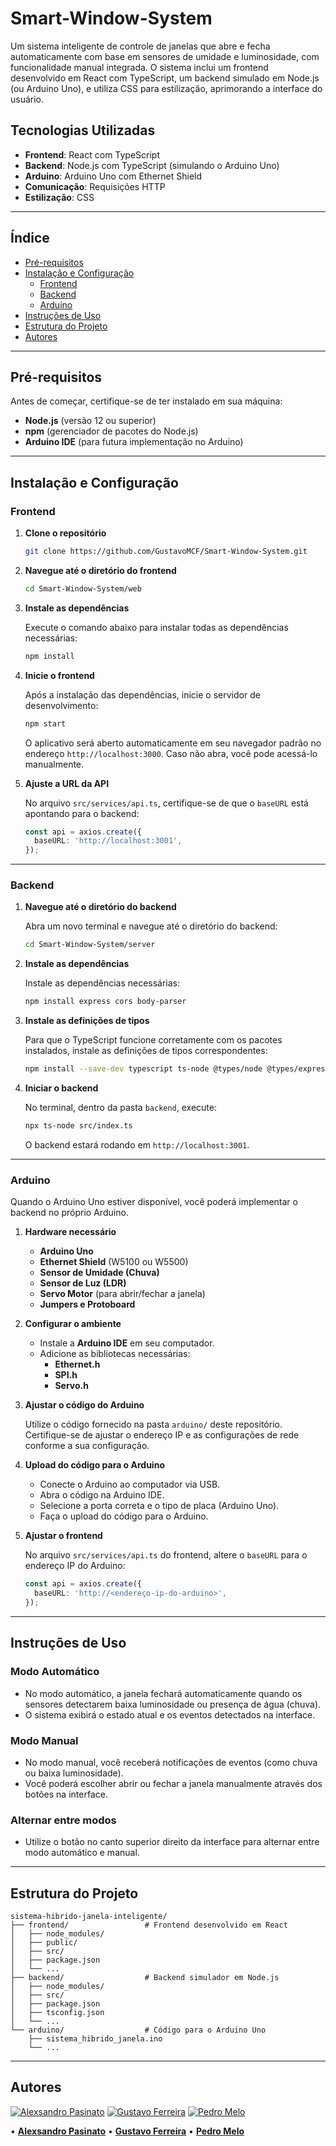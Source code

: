 # Smart-Window-System

Um sistema inteligente de controle de janelas que abre e fecha automaticamente com base em sensores de umidade e luminosidade, com funcionalidade manual integrada. O sistema inclui um frontend desenvolvido em React com TypeScript, um backend simulado em Node.js (ou Arduino Uno), e utiliza CSS para estilização, aprimorando a interface do usuário.

## Tecnologias Utilizadas

- **Frontend**: React com TypeScript
- **Backend**: Node.js com TypeScript (simulando o Arduino Uno)
- **Arduino**: Arduino Uno com Ethernet Shield
- **Comunicação**: Requisições HTTP
- **Estilização**: CSS

---

## Índice

- [Pré-requisitos](#pré-requisitos)
- [Instalação e Configuração](#instalação-e-configuração)
  - [Frontend](#frontend)
  - [Backend](#backend)
  - [Arduino](#arduino)
- [Instruções de Uso](#instruções-de-uso)
- [Estrutura do Projeto](#estrutura-do-projeto)
- [Autores](#autores)

---

## Pré-requisitos

Antes de começar, certifique-se de ter instalado em sua máquina:

- **Node.js** (versão 12 ou superior)
- **npm** (gerenciador de pacotes do Node.js)
- **Arduino IDE** (para futura implementação no Arduino)

---

## Instalação e Configuração

### Frontend

1. **Clone o repositório**

   ```bash
   git clone https://github.com/GustavoMCF/Smart-Window-System.git
   ```

2. **Navegue até o diretório do frontend**

   ```bash
   cd Smart-Window-System/web
   ```

3. **Instale as dependências**

   Execute o comando abaixo para instalar todas as dependências necessárias:

   ```bash
   npm install
   ```

4. **Inicie o frontend**

   Após a instalação das dependências, inicie o servidor de desenvolvimento:

   ```bash
   npm start
   ```

   O aplicativo será aberto automaticamente em seu navegador padrão no endereço `http://localhost:3000`. Caso não abra, você pode acessá-lo manualmente.

5. **Ajuste a URL da API**

   No arquivo `src/services/api.ts`, certifique-se de que o `baseURL` está apontando para o backend:

   ```typescript
   const api = axios.create({
     baseURL: 'http://localhost:3001',
   });
   ```

---

### Backend

1. **Navegue até o diretório do backend**

   Abra um novo terminal e navegue até o diretório do backend:

   ```bash
   cd Smart-Window-System/server
   ```

2. **Instale as dependências**

   Instale as dependências necessárias:

   ```bash
   npm install express cors body-parser
   ```

3. **Instale as definições de tipos**

   Para que o TypeScript funcione corretamente com os pacotes instalados, instale as definições de tipos correspondentes:

   ```bash
   npm install --save-dev typescript ts-node @types/node @types/express @types/cors @types/body-parser
   ```

4. **Iniciar o backend**

   No terminal, dentro da pasta `backend`, execute:

   ```bash
   npx ts-node src/index.ts
   ```

   O backend estará rodando em `http://localhost:3001`.

---

### Arduino

Quando o Arduino Uno estiver disponível, você poderá implementar o backend no próprio Arduino.

1. **Hardware necessário**

   - **Arduino Uno**
   - **Ethernet Shield** (W5100 ou W5500)
   - **Sensor de Umidade (Chuva)**
   - **Sensor de Luz (LDR)**
   - **Servo Motor** (para abrir/fechar a janela)
   - **Jumpers e Protoboard**

2. **Configurar o ambiente**

   - Instale a **Arduino IDE** em seu computador.
   - Adicione as bibliotecas necessárias:
     - **Ethernet.h**
     - **SPI.h**
     - **Servo.h**

3. **Ajustar o código do Arduino**

   Utilize o código fornecido na pasta `arduino/` deste repositório. Certifique-se de ajustar o endereço IP e as configurações de rede conforme a sua configuração.

4. **Upload do código para o Arduino**

   - Conecte o Arduino ao computador via USB.
   - Abra o código na Arduino IDE.
   - Selecione a porta correta e o tipo de placa (Arduino Uno).
   - Faça o upload do código para o Arduino.

5. **Ajustar o frontend**

   No arquivo `src/services/api.ts` do frontend, altere o `baseURL` para o endereço IP do Arduino:

   ```typescript
   const api = axios.create({
     baseURL: 'http://<endereço-ip-do-arduino>',
   });
   ```

---

## Instruções de Uso

### Modo Automático

- No modo automático, a janela fechará automaticamente quando os sensores detectarem baixa luminosidade ou presença de água (chuva).
- O sistema exibirá o estado atual e os eventos detectados na interface.

### Modo Manual

- No modo manual, você receberá notificações de eventos (como chuva ou baixa luminosidade).
- Você poderá escolher abrir ou fechar a janela manualmente através dos botões na interface.

### Alternar entre modos

- Utilize o botão no canto superior direito da interface para alternar entre modo automático e manual.

---

## Estrutura do Projeto

```
sistema-hibrido-janela-inteligente/
├── frontend/                 # Frontend desenvolvido em React
│   ├── node_modules/
│   ├── public/
│   ├── src/
│   ├── package.json
│   └── ...
├── backend/                  # Backend simulador em Node.js
│   ├── node_modules/
│   ├── src/
│   ├── package.json
│   ├── tsconfig.json
│   └── ...
└── arduino/                  # Código para o Arduino Uno
    ├── sistema_hibrido_janela.ino
    └── ...
```

---

## Autores

[![Alexsandro Pasinato](https://github.com/Alekk123.png?size=50)](https://github.com/Alekk123) 
[![Gustavo Ferreira](https://github.com/GustavoMCF.png?size=50)](https://github.com/GustavoMCF)
[![Pedro Melo](https://github.com/PedroHenriqueMM.png?size=50)](https://github.com/PedroHenriqueMM)

• [**Alexsandro Pasinato**](https://github.com/Alekk123) • [**Gustavo Ferreira**](https://github.com/GustavoMCF) • [**Pedro Melo**](https://github.com/PedroHenriqueMM)